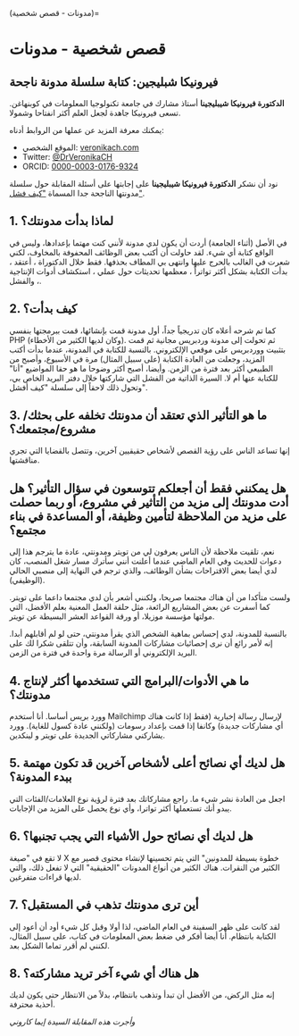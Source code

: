 (مدونات - قصص شخصية)=
# قصص شخصية - مدونات

## فيرونيكا شبليجين: كتابة سلسلة مدونة ناجحة

**الدكتورة فيرونيكا شيبليجينا** أستاذ مشارك في جامعة تكنولوجيا المعلومات في كوبنهاغن. تسعى فيرونيكا جاهدة لجعل العلم أكثر انفتاحا وشمولا.

يمكنك معرفة المزيد عن عملها من الروابط أدناه:
* الموقع الشخصي: [veronikach.com](https://veronikach.com/)
* Twitter: [@DrVeronikaCH](https://twitter.com/DrVeronikaCH)
* ORCID: [0000-0003-0176-9324](https://orcid.org/0000-0003-0176-9324)

نود أن نشكر **الدكتورة فيرونيكا شيبليجينا** على إجابتها على أسئلة المقابلة حول سلسلة مدونتها الناجحة جدا المسماة ["كيف فشل"](https://veronikach.com/failure/).

## 1. لماذا بدأت مدونتك؟

في الأصل (أثناء الجامعة) أردت أن يكون لدي مدونة لأنني كنت مهتما بإعدادها، وليس في الواقع كتابة أي شيء. لقد حاولت أن أكتب بعض الوظائف المحفوفة بالمخاوف، لكني شعرت في الغالب بالحرج عليها وانتهى بي المطاف بحذفها. فقط خلال الدكتوراة ، أعتقد ، بدأت الكتابة بشكل أكثر تواتراً ، معظمها تحديثات حول عملي ، استكشاف أدوات الإنتاجية ، والفشل.

## 2. كيف بدأت؟

كما تم شرحه أعلاه كان تدريجياً جداً، أول مدونة قمت بإنشائها، قمت ببرمجتها بنفسي PHP (وكان لديها الكثير من الأخطاء). ثم تحولت إلى مدونة وردبريس مجانية ثم قمت بتثبيت ووردبريس على موقعي الإلكتروني. بالنسبة للكتابة في المدونة، عندما بدأت أكتب المزيد، وجعلت من العادة الكتابة (على سبيل المثال) مرة في الأسبوع، وأصبح من الطبيعي أكثر بعد فترة من الزمن. وأيضا، أصبح أكثر وضوحا ما هو حقا المواضيع "أنا" للكتابة عنها أم لا. السيرة الذاتية من الفشل التي شاركتها خلال دفتر البريد الخاص بي، وتحول ذلك لاحقاً إلى سلسلة "كيف أفشل".

## 3. ما هو التأثير الذي تعتقد أن مدونتك تخلفه على بحثك/مشروع/مجتمعك؟

إنها تساعد الناس على رؤية القصص لأشخاص حقيقيين آخرين، وتتصل بالقضايا التي تجري مناقشتها.

## هل يمكنني فقط أن أجعلكم تتوسعون في سؤال التأثير؟ هل أدت مدونتك إلى مزيد من التأثير في مشروع، أو ربما حصلت على مزيد من الملاحظة لتأمين وظيفة، أو المساعدة في بناء مجتمع؟

نعم، تلقيت ملاحظة لأن الناس يعرفون لي من تويتر ومدونتي، عادة ما يترجم هذا إلى دعوات للحديث وفي العام الماضي عندما أعلنت أنني سأترك مسار شغل المنصب، كان لدي أيضا بعض الاقتراحات بشأن الوظائف، والذي ترجم في النهاية إلى منصبي الحالي (الوظيفي).

ولست متأكدا من أن هناك مجتمعا صريحا، ولكنني أشعر بأن لدي مجتمعا داعما على تويتر. كما أسفرت عن بعض المشاريع الرائعة، مثل حلقة العمل المعنية بعلم الأفضل، التي مولتها مؤسسة موزيلا، أو ورقة القواعد العشر البسيطة عن تويتر.

بالنسبة للمدونة، لدي إحساس بماهية الشخص الذي يقرأ مدونتي، حتى لو لم أقابلهم أبدا. إنه لأمر رائع أن نرى إحصائيات مشاركات المدونة السابقة، وأن تتلقى شكرا لك على البريد الإلكتروني أو الرسالة مرة واحدة في فترة من الزمن.


## 4. ما هي الأدوات/البرامج التي تستخدمها أكثر لإنتاج مدونتك؟

وورد بريس أساسا. أنا أستخدم Mailchimp لإرسال رسالة إخبارية (فقط إذا كانت هناك أي مشاركات جديدة) وكانفا إذا قمت بإعداد رسومات (ولكنني عادة كسول للغاية). وورد يشاركني مشاركاتي الجديدة على تويتر و لينكدين.

## 5. هل لديك أي نصائح أعلى لأشخاص آخرين قد تكون مهتمة ببدء المدونة؟

اجعل من العادة نشر شيء ما. راجع مشاركاتك بعد فترة لرؤية نوع العلامات/الفئات التي يبدو أنك تستعملها أكثر تواترا، وأي نوع يحصل على المزيد من الإجابات.

## 6. هل لديك أي نصائح حول الأشياء التي يجب تجنبها؟

لا تقع في "صيغة X خطوة بسيطة للمدونين" التي يتم تحسينها لإنشاء محتوى قصير مع الكثير من النقرات. هناك الكثير من أنواع المدونات "الحقيقية" التي لا تفعل ذلك، والتي لديها قراءات متفرغين.

## 7. أين ترى مدونتك تذهب في المستقبل؟

لقد كانت على ظهر السفينة في العام الماضي، لذا أولا وقبل كل شيء أود أن أعود إلى الكتابة بانتظام. أنا أيضا أفكر في ضغط بعض المعلومات في كتاب، على سبيل المثال، لكنني لم أقرر تماما الشكل بعد.

## 8. هل هناك أي شيء آخر تريد مشاركته؟

إنه مثل الركض، من الأفضل أن تبدأ وتذهب بانتظام، بدلاً من الانتظار حتى يكون لديك أحذية محترفة.

*وأجرت هذه المقابلة السيدة إيما كاروني*
